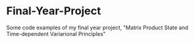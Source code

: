 # Final-Year-Project
Some code examples of my final year project, "Matrix Product State and Time-dependent Variarional Principles"
